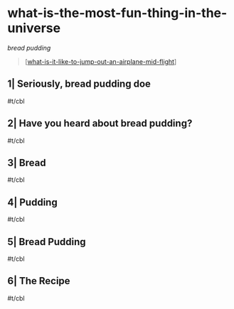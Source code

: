 # what-is-the-most-fun-thing-in-the-universe

*bread pudding*

> [[what-is-it-like-to-jump-out-an-airplane-mid-flight]]

## 1| Seriously, bread pudding doe

#t/cbl

## 2| Have you heard about bread pudding?

#t/cbl

## 3| Bread

#t/cbl

## 4| Pudding

#t/cbl

## 5| Bread Pudding

#t/cbl

## 6| The Recipe

#t/cbl

[//begin]: # "Autogenerated link references for markdown compatibility"
[what-is-it-like-to-jump-out-an-airplane-mid-flight]: what-is-it-like-to-jump-out-an-airplane-mid-flight "what-is-it-like-to-jump-out-an-airplane-mid-flight"
[//end]: # "Autogenerated link references"